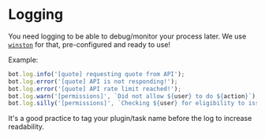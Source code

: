 # Logging

You need logging to be able to debug/monitor your process later. We use [`winston`](https://github.com/winstonjs/winston) for that, pre-configured and ready to use!

Example:

```javascript
bot.log.info('[quote] requesting quote from API');
bot.log.error('[quote] API is not responding!');
bot.log.error('[quote] API rate limit reached!');
bot.log.warn('[permissions]', `Did not allow ${user} to do ${action}`);
bot.log.silly('[permissions]', `Checking ${user} for eligibility to issue command ${command}`);
```

It's a good practice to tag your plugin/task name before the log to increase readability.